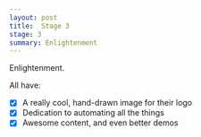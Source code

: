 ```yaml
---
layout: post
title:  Stage 3
stage: 3
summary: Enlightenment
---
```


Enlightenment.

All have:
 - [x] A really cool, hand-drawn image for their logo
 - [x] Dedication to automating all the things
 - [x] Awesome content, and even better demos
